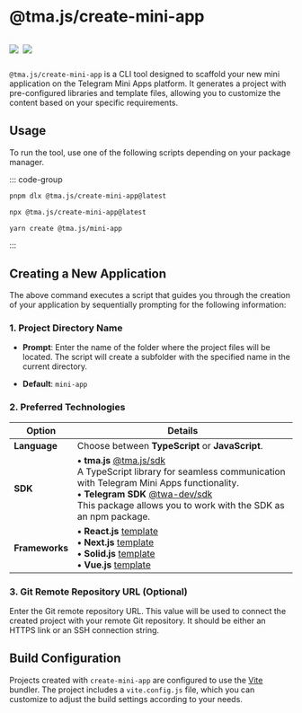 # @tma.js/create-mini-app

<p style="display: inline-flex; gap: 8px">
  <a href="https://npmjs.com/package/@tma.js/create-mini-app">
    <img src="https://img.shields.io/npm/v/@tma.js/create-mini-app?logo=npm"/>
  </a>
  <a href="https://github.com/Telegram-Mini-Apps/tma.js/tree/master/packages/create-mini-app">
    <img src="https://img.shields.io/badge/source-black?logo=github"/>
  </a>
</p>

`@tma.js/create-mini-app` is a CLI tool designed to scaffold your new
mini application on the Telegram Mini Apps platform. It generates a project with pre-configured libraries and template
files,
allowing you to customize the content based on your specific requirements.

## Usage

To run the tool, use one of the following scripts depending on your package manager.

::: code-group

```bash [pnpm]
pnpm dlx @tma.js/create-mini-app@latest
```

```bash [npm]
npx @tma.js/create-mini-app@latest
```

```bash [yarn]
yarn create @tma.js/mini-app
```

:::

## Creating a New Application

The above command executes a script that guides you through the creation of
your application by sequentially prompting for the following information:

### 1. Project Directory Name

- **Prompt**: Enter the name of the folder where the project files will be located. The script will create a subfolder
  with the specified name in the current directory.

- **Default**: `mini-app`

### 2. Preferred Technologies

| Option         | Details                                                                                                                                                                                                                                                                                                                                                  |
|----------------|----------------------------------------------------------------------------------------------------------------------------------------------------------------------------------------------------------------------------------------------------------------------------------------------------------------------------------------------------------|
| **Language**   | Choose between **TypeScript** or **JavaScript**.                                                                                                                                                                                                                                                                                                         |
| **SDK**        | **• tma.js** [@tma.js/sdk](https://www.npmjs.com/package/@tma.js/sdk) <br/>A TypeScript library for seamless communication with Telegram Mini Apps functionality. <br/> **• Telegram SDK** [@twa-dev/sdk](https://www.npmjs.com/package/@twa-dev/sdk)<br/>This package allows you to work with the SDK as an npm package.                                |
| **Frameworks** | **• React.js** [template](https://github.com/Telegram-Mini-Apps/reactjs-template)<br/> **• Next.js** [template](https://github.com/Telegram-Mini-Apps/nextjs-template)<br/> **• Solid.js** [template](https://github.com/Telegram-Mini-Apps/solidjs-js-template)<br/> **• Vue.js** [template](https://github.com/Telegram-Mini-Apps/vuejs-template)<br/> |

### 3. Git Remote Repository URL (Optional)

Enter the Git remote repository URL. This value will be used to connect the created project with your
remote Git repository. It should be either an HTTPS link or an SSH connection string.

## Build Configuration

Projects created with `create-mini-app` are configured to use the [Vite](https://vite.dev/) bundler. The project
includes a `vite.config.js` file, which you can customize to adjust the build settings according to your needs.
